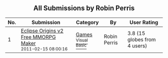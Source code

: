 ﻿<div align="center">

## All Submissions by Robin Perris

</div>

No.  | Submission | Category | By   | User Rating
---- | ---------- | -------- | ---- | -----------
1 | [Eclipse Origins v2 Free MMORPG Maker<br /><sup>2011-02-15 08:00:16</sup>](https://github.com/Planet-Source-Code/robin-perris-eclipse-origins-v2-free-mmorpg-maker__1-73749) | [Games<br /><sup>Visual Basic</sup>](../ByCategory/games__1-38.md) | Robin Perris | 3.8 (15 globes from 4 users)
